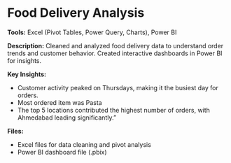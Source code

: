 # Food Delivery Analysis

**Tools:** Excel (Pivot Tables, Power Query, Charts), Power BI

**Description:** Cleaned and analyzed food delivery data to understand order trends and customer behavior. Created interactive dashboards in Power BI for insights.

**Key Insights:**
- Customer activity peaked on Thursdays, making it the busiest day for orders.  
- Most ordered item was Pasta 
- The top 5 locations contributed the highest number of orders, with Ahmedabad leading significantly.”

**Files:**
- Excel files for data cleaning and pivot analysis
- Power BI dashboard file (.pbix)
